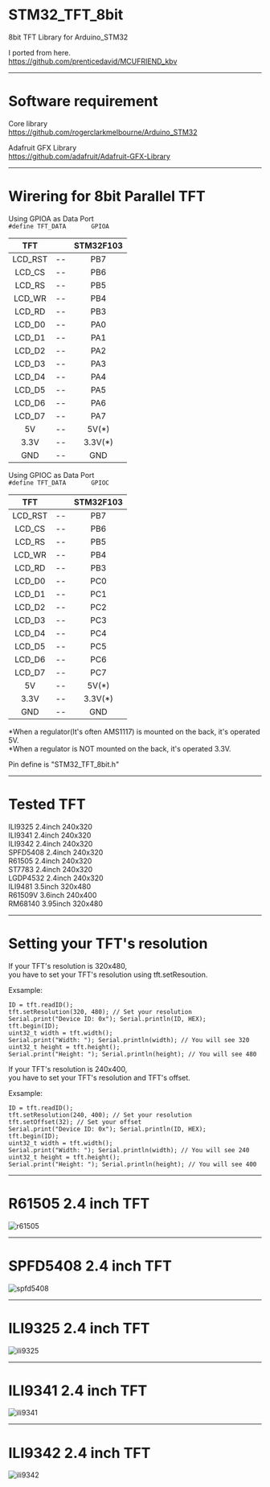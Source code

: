 # STM32_TFT_8bit
8bit TFT Library for Arduino_STM32

I ported from here.   
https://github.com/prenticedavid/MCUFRIEND_kbv   

----

# Software requirement    

Core library    
https://github.com/rogerclarkmelbourne/Arduino_STM32   

Adafruit GFX Library   
https://github.com/adafruit/Adafruit-GFX-Library   

----

# Wirering for 8bit Parallel TFT   

Using GPIOA as Data Port   
`#define TFT_DATA       GPIOA`   

|TFT||STM32F103|
|:-:|:-:|:-:|
|LCD_RST|--|PB7|
|LCD_CS|--|PB6|
|LCD_RS|--|PB5|
|LCD_WR|--|PB4|
|LCD_RD|--|PB3|
|LCD_D0|--|PA0|
|LCD_D1|--|PA1|
|LCD_D2|--|PA2|
|LCD_D3|--|PA3|
|LCD_D4|--|PA4|
|LCD_D5|--|PA5|
|LCD_D6|--|PA6|
|LCD_D7|--|PA7|
|5V|--|5V(*)|
|3.3V|--|3.3V(*)|
|GND|--|GND|


Using GPIOC as Data Port   
`#define TFT_DATA       GPIOC`   

|TFT||STM32F103|
|:-:|:-:|:-:|
|LCD_RST|--|PB7|
|LCD_CS|--|PB6|
|LCD_RS|--|PB5|
|LCD_WR|--|PB4|
|LCD_RD|--|PB3|
|LCD_D0|--|PC0|
|LCD_D1|--|PC1|
|LCD_D2|--|PC2|
|LCD_D3|--|PC3|
|LCD_D4|--|PC4|
|LCD_D5|--|PC5|
|LCD_D6|--|PC6|
|LCD_D7|--|PC7|
|5V|--|5V(*)|
|3.3V|--|3.3V(*)|
|GND|--|GND|

\*When a regulator(It's often AMS1117) is mounted on the back, it's operated 5V.   
\*When a regulator is NOT mounted on the back, it's operated 3.3V.   

Pin define is "STM32_TFT_8bit.h"   

----

# Tested TFT    
ILI9325 2.4inch 240x320   
ILI9341 2.4inch 240x320   
ILI9342 2.4inch 240x320   
SPFD5408 2.4inch 240x320   
R61505 2.4inch 240x320   
ST7783 2.4inch 240x320   
LGDP4532 2.4inch 240x320   
ILI9481 3.5inch 320x480   
R61509V 3.6inch 240x400   
RM68140 3.95inch 320x480   

----

# Setting your TFT's resolution    

If your TFT's resolution is 320x480,   
you have to set your TFT's resolution using tft.setResoution.   

Exsample:   
```
ID = tft.readID();
tft.setResolution(320, 480); // Set your resolution
Serial.print("Device ID: 0x"); Serial.println(ID, HEX);
tft.begin(ID);
uint32_t width = tft.width();
Serial.print("Width: "); Serial.println(width); // You will see 320
uint32_t height = tft.height();
Serial.print("Height: "); Serial.println(height); // You will see 480
```

If your TFT's resolution is 240x400,   
you have to set your TFT's resolution and TFT's offset.   

Exsample:   
```
ID = tft.readID();
tft.setResolution(240, 400); // Set your resolution
tft.setOffset(32); // Set your offset
Serial.print("Device ID: 0x"); Serial.println(ID, HEX);
tft.begin(ID);
uint32_t width = tft.width();
Serial.print("Width: "); Serial.println(width); // You will see 240
uint32_t height = tft.height();
Serial.print("Height: "); Serial.println(height); // You will see 400
```

---

# R61505 2.4 inch TFT
![r61505](https://user-images.githubusercontent.com/6020549/34552852-70d1e6bc-f167-11e7-8df9-41587ebccc79.JPG)

---

# SPFD5408 2.4 inch TFT
![spfd5408](https://user-images.githubusercontent.com/6020549/34552862-7ae8d62e-f167-11e7-84dd-73b07476cd50.JPG)

---

# ILI9325 2.4 inch TFT
![ili9325](https://user-images.githubusercontent.com/6020549/34552868-848b0fd0-f167-11e7-92f1-9c07e741a33e.JPG)

---

# ILI9341 2.4 inch TFT
![ili9341](https://user-images.githubusercontent.com/6020549/34552875-8eb6c832-f167-11e7-9c8c-7e3e602887d3.JPG)

---

# ILI9342 2.4 inch TFT
![ili9342](https://user-images.githubusercontent.com/6020549/34552887-9aa02fb2-f167-11e7-8ca6-6517de127a4a.JPG)

